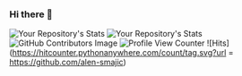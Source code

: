 ### Hi there 👋

![Your Repository's Stats](https://github-readme-stats.vercel.app/api?username=alen-smajic&show_icons=true)
![Your Repository's Stats](https://github-readme-stats.vercel.app/api/top-langs/?username=https://github.com/alen-smajic&theme=blue-green)
![GitHub Contributors Image](https://contrib.rocks/image?repo=alen-smajic)
![Profile View Counter](https://komarev.com/ghpvc/?username=alen-smajic)
![Hits](https://hitcounter.pythonanywhere.com/count/tag.svg?url = https://github.com/alen-smajic)

<!--
**alen-smajic/alen-smajic** is a ✨ _special_ ✨ repository because its `README.md` (this file) appears on your GitHub profile.

Here are some ideas to get you started:

- 🔭 I’m currently working on ...
- 🌱 I’m currently learning ...
- 👯 I’m looking to collaborate on ...
- 🤔 I’m looking for help with ...
- 💬 Ask me about ...
- 📫 How to reach me: ...
- 😄 Pronouns: ...
- ⚡ Fun fact: ...
-->
